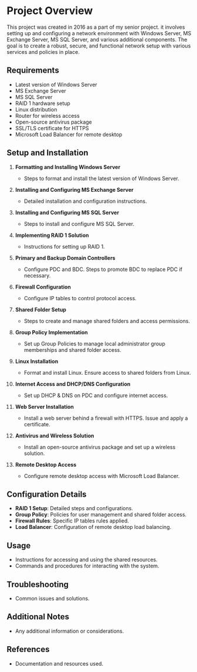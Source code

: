 # Project Overview

This project was created in 2016 as a part of my senior project. it involves setting up and configuring a network environment with Windows Server, MS Exchange Server, MS SQL Server, and various additional components. The goal is to create a robust, secure, and functional network setup with various services and policies in place.

## Requirements

- Latest version of Windows Server
- MS Exchange Server
- MS SQL Server
- RAID 1 hardware setup
- Linux distribution
- Router for wireless access
- Open-source antivirus package
- SSL/TLS certificate for HTTPS
- Microsoft Load Balancer for remote desktop

## Setup and Installation

1. **Formatting and Installing Windows Server**
   - Steps to format and install the latest version of Windows Server.

2. **Installing and Configuring MS Exchange Server**
   - Detailed installation and configuration instructions.

3. **Installing and Configuring MS SQL Server**
   - Steps to install and configure MS SQL Server.

4. **Implementing RAID 1 Solution**
   - Instructions for setting up RAID 1.

5. **Primary and Backup Domain Controllers**
   - Configure PDC and BDC. Steps to promote BDC to replace PDC if necessary.

6. **Firewall Configuration**
   - Configure IP tables to control protocol access.

7. **Shared Folder Setup**
   - Steps to create and manage shared folders and access permissions.

8. **Group Policy Implementation**
   - Set up Group Policies to manage local administrator group memberships and shared folder access.

9. **Linux Installation**
   - Format and install Linux. Ensure access to shared folders from Linux.

10. **Internet Access and DHCP/DNS Configuration**
    - Set up DHCP & DNS on PDC and configure internet access.

11. **Web Server Installation**
    - Install a web server behind a firewall with HTTPS. Issue and apply a certificate.

12. **Antivirus and Wireless Solution**
    - Install an open-source antivirus package and set up a wireless solution.

13. **Remote Desktop Access**
    - Configure remote desktop access with Microsoft Load Balancer.

## Configuration Details

- **RAID 1 Setup**: Detailed steps and configurations.
- **Group Policy**: Policies for user management and shared folder access.
- **Firewall Rules**: Specific IP tables rules applied.
- **Load Balancer**: Configuration of remote desktop load balancing.

## Usage

- Instructions for accessing and using the shared resources.
- Commands and procedures for interacting with the system.

## Troubleshooting

- Common issues and solutions.

## Additional Notes

- Any additional information or considerations.

## References

- Documentation and resources used.
